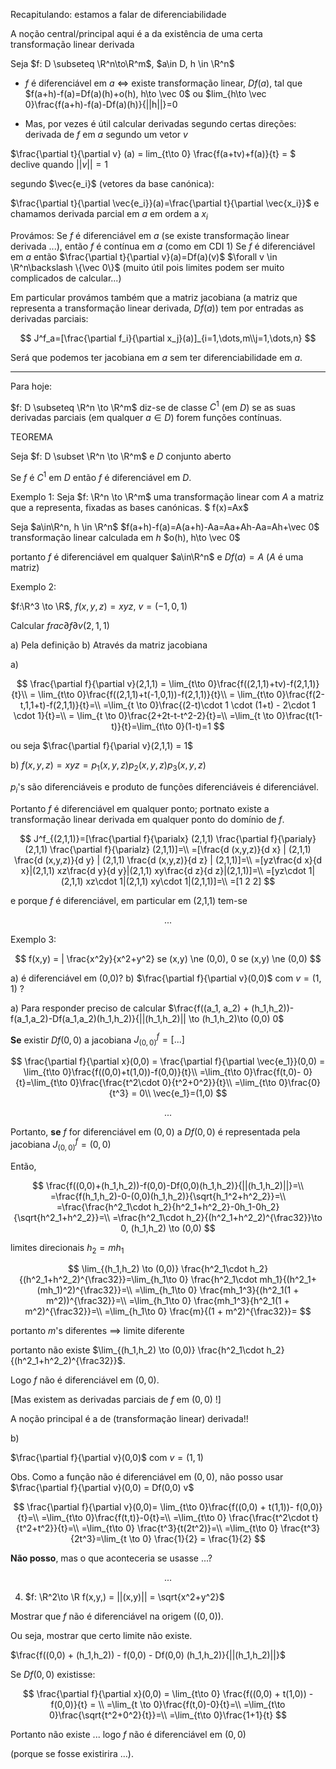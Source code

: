 Recapitulando: estamos a falar de diferenciabilidade

A noção central/principal aqui é a da existência de uma certa transformação linear derivada

Seja $f: D \subseteq \R^n\to\R^m$, $a\in D, h \in \R^n$

- $f$ é diferenciável em $a$ <=> existe transformação linear, $Df(a)$, tal que
  $f(a+h)-f(a)=Df(a)(h)+o(h), h\to \vec 0$ ou $lim\_{h\to \vec 0}\frac{f(a+h)-f(a)-Df(a)(h)}{||h||}=0

- Mas, por vezes é útil calcular derivadas segundo certas direções:
  derivada de $f$ em $a$ segundo um vetor $v$

$\frac{\partial t}{\partial v} (a) = lim_{t\to 0} \frac{f(a+tv)+f(a)}{t} = $ declive quando $||v|| = 1$

segundo $\vec{e_i}$ (vetores da base canónica):

$\frac{\partial t}{\partial \vec{e_i}}(a)=\frac{\partial t}{\partial \vec{x_i}}$ e chamamos derivada parcial em $a$ em ordem a $x_i$

Provámos: Se $f$ é diferenciável em $a$ (se existe transformação linear derivada ...), então $f$ é contínua em $a$ (como em CDI 1)
Se $f$ é diferenciável em $a$ então $\frac{\partial t}{\partial v}(a)=Df(a)(v)$ $\forall v \in \R^n\backslash \{\vec 0\}$ (muito útil pois limites podem ser muito complicados de calcular...)

Em particular provámos também que a matriz jacobiana (a matriz que representa a transformação linear derivada, $Df(a)$) tem por entradas as derivadas parciais:

$$
J^f_a=[\frac{\partial f_i}{\partial x_j}(a)]_{i=1,\dots,m\\j=1,\dots,n}
$$

Será que podemos ter jacobiana em $a$ sem ter diferenciabilidade em $a$.

---

Para hoje:

$f: D \subseteq \R^n \to \R^m$ diz-se de classe $C^1$ (em $D$) se as suas derivadas parciais (em qualquer $a \in D$) forem funções contínuas.

TEOREMA

Seja $f: D \subset \R^n \to \R^m$ e $D$ conjunto aberto

Se $f$ é $C^1$ em $D$ então $f$ é diferenciável em $D$.

Exemplo 1: Seja $f: \R^n \to \R^m$ uma transformação linear com $A$ a matriz que a representa, fixadas as bases canónicas.
$ f(x)=Ax$

Seja $a\in\R^n, h \in \R^n$
$f(a+h)-f(a)=A(a+h)-Aa=Aa+Ah-Aa=Ah+\vec 0$
transformação linear calculada em $h$
$o(h), h\to \vec 0$

portanto $f$ é diferenciável em qualquer $a\in\R^n$ e $Df(a)=A$ ($A$ é uma matriz)

Exemplo 2:

$f:\R^3 \to \R$, $f(x,y,z)=xyz$, $v=(-1,0,1)$

Calcular $frac{\partial f}{\partial v}(2,1,1)$

a) Pela definição
b) Através da matriz jacobiana

a)

$$
\frac{\partial f}{\partial v}(2,1,1) = \lim_{t\to 0}\frac{f((2,1,1)+tv)-f(2,1,1)}{t}\\
= \lim_{t\to 0}\frac{f((2,1,1)+t(-1,0,1))-f(2,1,1)}{t}\\
= \lim_{t\to 0}\frac{f(2-t,1,1+t)-f(2,1,1)}{t}=\\
=\lim_{t \to 0}\frac{(2-t)\cdot 1 \cdot (1+t) - 2\cdot 1 \cdot 1}{t}=\\
= \lim_{t \to 0}\frac{2+2t-t-t^2-2}{t}=\\
=\lim_{t \to 0}\frac{t(1-t)}{t}=\lim_{t\to 0}(1-t)=1
$$

ou seja $\frac{\partial f}{\parial v}(2,1,1) = 1$

b)
$f(x,y,z) = xyz = p_1(x,y,z) p_2(x,y,z) p_3(x,y,z)$

$p_i$'s são diferenciáveis e produto de funções diferenciáveis é diferenciável.

Portanto $f$ é diferenciável em qualquer ponto; portnato existe a transformação linear derivada em qualquer ponto do domínio de $f$.

$$
J^f_{(2,1,1)}=[\frac{\partial f}{\parialx} (2,1,1) \frac{\partial f}{\parialy} (2,1,1) \frac{\partial f}{\parialz} (2,1,1)]=\\
=[\frac{d (x,y,z)}{d x} | (2,1,1) \frac{d (x,y,z)}{d y} | (2,1,1) \frac{d (x,y,z)}{d z} | (2,1,1)]=\\
=[yz\frac{d x}{d x}|(2,1,1) xz\frac{d y}{d y}|(2,1,1) xy\frac{d z}{d z}|(2,1,1)]=\\
=[yz\cdot 1|(2,1,1) xz\cdot 1|(2,1,1) xy\cdot 1|(2,1,1)]=\\
=[1 2 2]
$$

e porque $f$ é diferenciável, em particular em (2,1,1) tem-se

$$
...
$$

Exemplo 3:

$$
f(x,y) = | \frac{x^2y}{x^2+y^2} se (x,y) \ne (0,0), 0 se (x,y) \ne (0,0)
$$

a) é diferenciável em (0,0)?
b) $\frac{\partial f}{\partial v}(0,0)$ com $v=(1,1)$ ?

a)
Para responder preciso de calcular
$\frac{f((a_1, a_2) + (h_1,h_2))-f(a_1,a_2)-Df(a_1,a_2)(h_1,h_2)}{||(h_1,h_2)|| \to (h_1,h_2)\to (0,0) 0$

**Se** existir $Df(0,0)$ a jacobiana $J^f_{(0,0)} = [...]$

$$
\frac{\partial f}{\partial x}(0,0) = \frac{\partial f}{\partial \vec{e_1}}(0,0) = \lim_{t\to 0}\frac{f((0,0)+t(1,0))-f(0,0)}{t}\\
=\lim_{t\to 0}\frac{f(t,0)- 0}{t}=\lim_{t\to 0}\frac{\frac{t^2\cdot 0}{t^2+0^2}}{t}\\
=\lim_{t\to 0}\frac{0}{t^3} = 0\\
\vec{e_1}=(1,0)
$$

$$
...
$$

Portanto, **se** $f$ for diferenciável em $(0,0)$ a $Df(0,0)$ é representada pela jacobiana $J^f_{(0,0)} = (0,0)$

Então,

$$
\frac{f((0,0)+(h_1,h_2))-f(0,0)-Df(0,0)(h_1,h_2)}{||(h_1,h_2)||}=\\
=\frac{f(h_1,h_2)-0-(0,0)(h_1,h_2)}{\sqrt{h_1^2+h^2_2}}=\\
=\frac{\frac{h^2_1\cdot h_2}{h^2_1+h^2_2}-0h_1-0h_2}{\sqrt{h^2_1+h^2_2}}=\\
=\frac{h^2_1\cdot h_2}{(h^2_1+h^2_2)^{\frac32}}\to 0, (h_1,h_2) \to (0,0)
$$

limites direcionais $h_2=mh_1$

$$
\lim_{(h_1,h_2) \to (0,0)} \frac{h^2_1\cdot h_2}{(h^2_1+h^2_2)^{\frac32}}=\lim_{h_1\to 0} \frac{h^2_1\cdot mh_1}{(h^2_1+(mh_1)^2)^{\frac32}}=\\
=\lim_{h_1\to 0} \frac{mh_1^3}{(h^2_1(1 + m^2))^{\frac32}}=\\
=\lim_{h_1\to 0} \frac{mh_1^3}{h^2_1(1 + m^2)^{\frac32}}=\\
=\lim_{h_1\to 0} \frac{m}{(1 + m^2)^{\frac32}}=
$$

portanto $m$'s diferentes $\implies$ limite diferente

portanto não existe $\lim_{(h_1,h_2) \to (0,0)} \frac{h^2_1\cdot h_2}{(h^2_1+h^2_2)^{\frac32}}$.

Logo $f$ não é diferenciável em $(0,0)$.

[Mas existem as derivadas parciais de $f$ em $(0,0)$ !]

A noção principal é a de (transformação linear) derivada!!

b)

$\frac{\partial f}{\partial v}(0,0)$ com $v=(1,1)$

Obs. Como a função não é diferenciável em $(0,0)$, não posso usar $\frac{\partial f}{\partial v}(0,0) = Df(0,0) v$

$$
\frac{\partial f}{\partial v}(0,0)= \lim_{t\to 0}\frac{f((0,0) + t(1,1))- f(0,0)}{t}=\\
=\lim_{t\to 0}\frac{f(t,t)}-0{t}=\\
=\lim_{t\to 0} \frac{\frac{t^2\cdot t}{t^2+t^2}}{t}=\\
=\lim_{t\to 0} \frac{t^3}{t(2t^2)}=\\
=\lim_{t\to 0} \frac{t^3}{2t^3}=\lim_{t \to 0} \frac{1}{2} = \frac{1}{2}
$$

**Não posso**, mas o que aconteceria se usasse ...?

$$
...
$$

4.  $f: \R^2\to \R f(x,y,) = ||(x,y)|| = \sqrt{x^2+y^2}$

Mostrar que $f$ não é diferenciável na origem ($(0,0)$).

Ou seja, mostrar que certo limite não existe.

$\frac{f((0,0) + (h_1,h_2)) - f(0,0) - Df(0,0) (h_1,h_2)}{||(h_1,h_2)||}$

Se $Df(0,0)$ existisse:

$$
\frac{\partial f}{\partial x}(0,0) = \lim_{t\to 0} \frac{f((0,0) + t(1,0)) - f(0,0)}{t} = \\
=\lim_{t \to 0}\frac{f(t,0)-0}{t}=\\
=\lim_{t\to 0}\frac{\sqrt{t^2+0^2}{t}}=\\
=\lim_{t\to 0}\frac{1+1}{t}
$$

Portanto não existe $...$ logo $f$ não é diferenciável em $(0,0)$

(porque se fosse existirira $...$).

